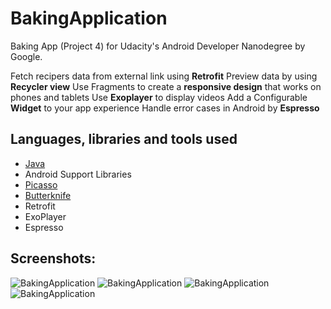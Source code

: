 # BakingApplication
Baking App (Project 4) for Udacity's Android Developer Nanodegree by Google.

Fetch recipers data from external link using **Retrofit**
Preview data by using **Recycler view**
Use Fragments to create a **responsive design** that works on phones and tablets
Use **Exoplayer** to display videos
Add a Configurable **Widget** to your app experience
Handle error cases in Android by **Espresso**


## Languages, libraries and tools used

* [Java](https://docs.oracle.com/javase/8/)
* Android Support Libraries
* [Picasso](https://github.com/square/picasso)
* [Butterknife](https://github.com/JakeWharton/butterknife)
* Retrofit
* ExoPlayer
* Espresso

## Screenshots:

![BakingApplication](https://user-images.githubusercontent.com/42872628/70736381-1e172a80-1d08-11ea-92d3-e34708068122.png)
![BakingApplication](https://user-images.githubusercontent.com/42872628/70736388-20798480-1d08-11ea-8838-4db8730fa34c.png)
![BakingApplication](https://user-images.githubusercontent.com/42872628/70736391-22dbde80-1d08-11ea-9a6b-e880006fc02d.png)
![BakingApplication](https://user-images.githubusercontent.com/42872628/70736402-28392900-1d08-11ea-80a4-350789aa67ce.png)

